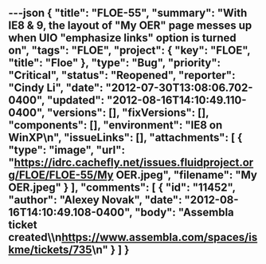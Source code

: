 ---json
{
  "title": "FLOE-55",
  "summary": "With IE8 & 9, the layout of \"My OER\" page messes up when UIO \"emphasize links\" option is turned on",
  "tags": "FLOE",
  "project": {
    "key": "FLOE",
    "title": "Floe"
  },
  "type": "Bug",
  "priority": "Critical",
  "status": "Reopened",
  "reporter": "Cindy Li",
  "date": "2012-07-30T13:08:06.702-0400",
  "updated": "2012-08-16T14:10:49.110-0400",
  "versions": [],
  "fixVersions": [],
  "components": [],
  "environment": "IE8 on WinXP\n",
  "issueLinks": [],
  "attachments": [
    {
      "type": "image",
      "url": "https://idrc.cachefly.net/issues.fluidproject.org/FLOE/FLOE-55/My OER.jpeg",
      "filename": "My OER.jpeg"
    }
  ],
  "comments": [
    {
      "id": "11452",
      "author": "Alexey Novak",
      "date": "2012-08-16T14:10:49.108-0400",
      "body": "Assembla ticket created\\\n<https://www.assembla.com/spaces/iskme/tickets/735>\n"
    }
  ]
}
---

        